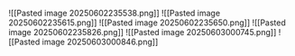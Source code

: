 ![[Pasted image 20250602235538.png]]
![[Pasted image 20250602235615.png]]
![[Pasted image 20250602235650.png]]
![[Pasted image 20250602235826.png]]
![[Pasted image 20250603000745.png]]
![[Pasted image 20250603000846.png]]
